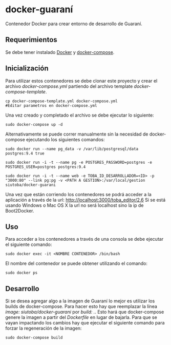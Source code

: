 # docker-guaraní
Contenedor Docker para crear entorno de desarrollo de Guaraní.

## Requerimientos
Se debe tener instalado [Docker](https://docs.docker.com/installation/) y [docker-compose](https://docs.docker.com/compose/install/).

## Inicialización
Para utilizar estos contenedores se debe clonar este proyecto y crear el archivo *docker-compose.yml* partiendo del archivo
template *docker-compose-template*.
```
cp docker-compose-template.yml docker-compose.yml
#Editar parametros en docker-compose.yml
```
Una vez creado y completado el archivo se debe ejecutar lo siguiente:

```
sudo docker-compose up -d
```

Alternativamente se puede correr manualmente sin la necesidad de docker-compose ejecutando los siguientes comandos:

```
sudo docker run --name pg_data -v /var/lib/postgresql/data postgres:9.4 true
```

```
sudo docker run -i -t --name pg -e POSTGRES_PASSWORD=postgres -e POSTGRES_USER=postgres postgres:9.4
```

```
sudo docker run -i -t --name web -e TOBA_ID_DESARROLLADOR=<ID> -p "3000:80" --link pg:pg -v <PATH A GESTION>:/var/local/gestion siutoba/docker-guarani
```

Una vez que están corriendo los contenedores se podrá acceder a la aplicación a través de la url: [http://localhost:3000/toba_editor/2.6](http://localhost:3000/toba_editor/2.6)
Si se está usando Windows o Mac OS X la url no será localhost sino la ip de Boot2Docker.

## Uso
Para acceder a los contenedores a través de una consola se debe ejecutar el siguiente comando:

```
sudo docker exec -it <NOMBRE CONTENEDOR> /bin/bash
```

El nombre del contenedor se puede obtener utilizando el comando:

```
sudo docker ps
```

## Desarrollo
Si se desea agregar algo a la imagen de Guaraní lo mejor es utilizar los builds de docker-compose. Para hacer esto hay que
reemplazar la línea *image: siutoba/docker-guarani* por *build: .*. Esto hará que docker-compose genere la imagen a partir
del *Dockerfile* en lugar de bajarla. Para que se vayan impactando los cambios hay que ejecutar el siguiente comando para
forzar la regeneración de la imagen:

```
sudo docker-compose build
```
